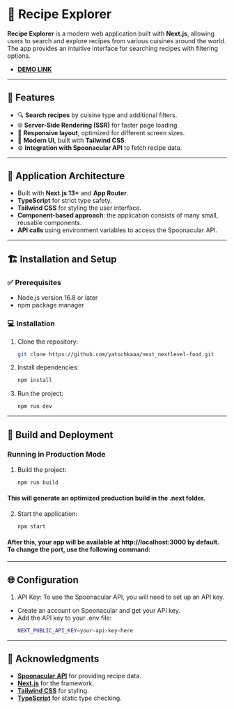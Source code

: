 # 🥘 Recipe Explorer

**Recipe Explorer** is a modern web application built with **Next.js**, allowing users to search and explore recipes from various cuisines around the world. The app provides an intuitive interface for searching recipes with filtering options.
- **[DEMO LINK](https://next-recipe-finder-app-vsnv.vercel.app/)**

---

## 🚀 Features

- 🔍 **Search recipes** by cuisine type and additional filters.
- 🌐 **Server-Side Rendering (SSR)** for faster page loading.
- 📱 **Responsive layout**, optimized for different screen sizes.
- 🎨 **Modern UI**, built with **Tailwind CSS**.
- ⚙️ **Integration with Spoonacular API** to fetch recipe data.

---

## 🧠 Application Architecture

- Built with **Next.js 13+** and **App Router**.
- **TypeScript** for strict type safety.
- **Tailwind CSS** for styling the user interface.
- **Component-based approach**: the application consists of many small, reusable components.
- **API calls** using environment variables to access the Spoonacular API.

---

## 🏗 Installation and Setup

### ✅ Prerequisites

- Node.js version 16.8 or later
- npm package manager

### 💻 Installation

1. Clone the repository:
   ```bash
   git clone https://github.com/yatochkaaa/next_nextlevel-food.git
   ```
2. Install dependencies:
   ```bash
   npm install
   ```
3. Run the project:
   ```bash
   npm run dev
   ```

---

## 🚀 Build and Deployment

### Running in Production Mode

1. Build the project:
   ```bash
   npm run build
   ```

#### This will generate an optimized production build in the .next folder.

2. Start the application:
   ```bash
   npm start
   ```

#### After this, your app will be available at http://localhost:3000 by default. To change the port, use the following command:

---

## 🌐 Configuration

1. API Key: To use the Spoonacular API, you will need to set up an API key.

- Create an account on Spoonacular and get your API key.
- Add the API key to your .env file:
  ```bash
  NEXT_PUBLIC_API_KEY=your-api-key-here
  ```

---

## 📝 Acknowledgments

- **[Spoonacular API](https://spoonacular.com/food-api)** for providing recipe data.
- **[Next.js](https://nextjs.org/)** for the framework.
- **[Tailwind CSS](https://tailwindcss.com/)** for styling.
- **[TypeScript](https://www.typescriptlang.org/)** for static type checking.
